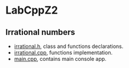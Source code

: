 # LabCppZ2

## Irrational numbers

* [irrational.h](https://github.com/LuczynskiDar/LabCppZ2/blob/master/liczbyNiewymierne/irrational.h), class and functions declarations.
* [irrational.cpp](https://github.com/LuczynskiDar/LabCppZ2/blob/master/liczbyNiewymierne/irrational.cpp), functions implementation.
* [main.cpp](https://github.com/LuczynskiDar/LabCppZ2/blob/master/liczbyNiewymierne/main.cpp), contains main console app.

